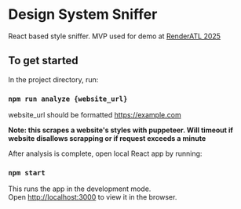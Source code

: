 # Design System Sniffer

React based style sniffer. MVP used for demo at [RenderATL 2025](https://www.renderatl.com/)

## To get started

In the project directory, run:

### `npm run analyze {website_url}`

website_url should be formatted https://example.com

**Note: this scrapes a website's styles with puppeteer. Will timeout if website disallows scrapping or if request exceeds a minute**

After analysis is complete, open local React app by running:

### `npm start`

This runs the app in the development mode.\
Open [http://localhost:3000](http://localhost:3000) to view it in the browser.
